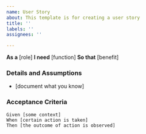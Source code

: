 ```yaml
---
name: User Story
about: This template is for creating a user story
title: ''
labels: ''
assignees: ''

---
```


**As a** [role]
**I need** [function]
**So that** [benefit]

### Details and Assumptions
* [document what you know]

### Acceptance Criteria

```gherkin
Given [some context]
When [certain action is taken]
Then [the outcome of action is observed]
```
